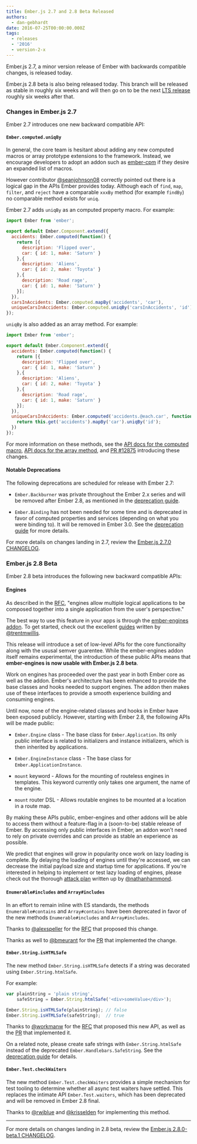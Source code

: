 ```yaml
---
title: Ember.js 2.7 and 2.8 Beta Released
authors:
  - dan-gebhardt
date: 2016-07-25T00:00:00.000Z
tags:
  - releases
  - '2016'
  - version-2-x
---
```



Ember.js 2.7, a minor version release of Ember with backwards compatible
changes, is released today.

Ember.js 2.8 beta is also being released today. This branch will be released as
stable in roughly six weeks and will then go on to be the next [LTS release](/blog/2016/02/25/announcing-embers-first-lts.html)
roughly six weeks after that.

### Changes in Ember.js 2.7

Ember 2.7 introduces one new backward compatible API:

#### `Ember.computed.uniqBy`

In general, the core team is hesitant about adding any new computed macros
or array prototype extensions to the framework. Instead, we encourage developers
to adopt an addon such as [ember-cpm](https://github.com/cibernox/ember-cpm)
if they desire an expanded list of macros.

However contributor [@seanjohnson08](https://github.com/seanjohnson08) correctly
pointed out there is a logical gap in the APIs Ember provides today. Although
each of `find`, `map`, `filter`, and `reject` have a comparable `xxxBy` method
(for example `findBy`) no comparable method exists for `uniq`.

Ember 2.7 adds `uniqBy` as an computed property macro. For example:

```js
import Ember from 'ember';

export default Ember.Component.extend({
  accidents: Ember.computed(function() {
    return [{
      description: 'Flipped over',
      car: { id: 1, make: 'Saturn' }
    },{
      description: 'Aliens',
      car: { id: 2, make: 'Toyota' }
    },{
      description: 'Road rage',
      car: { id: 1, make: 'Saturn' }
    }];
  }),
  carsInAccidents: Ember.computed.mapBy('accidents', 'car'),
  uniqueCarsInAccidents: Ember.computed.uniqBy('carsInAccidents', 'id')
});
```

`uniqBy` is also added as an array method. For example:

```js
import Ember from 'ember';

export default Ember.Component.extend({
  accidents: Ember.computed(function() {
    return [{
      description: 'Flipped over',
      car: { id: 1, make: 'Saturn' }
    },{
      description: 'Aliens',
      car: { id: 2, make: 'Toyota' }
    },{
      description: 'Road rage',
      car: { id: 1, make: 'Saturn' }
    }];
  }),
  uniqueCarsInAccidents: Ember.computed('accidents.@each.car', function() {
    return this.get('accidents').mapBy('car').uniqBy('id');
  })
});
```

For more information on these methods, see the [API docs for the computed
macro](http://emberjs.com/api/classes/Ember.computed.html#method_uniqBy), [API
docs for the array
method](http://emberjs.com/api/classes/Ember.Array.html#method_uniqBy), and
[PR #12875](https://github.com/emberjs/ember.js/pull/12875) introducing these
changes.

#### Notable Deprecations

The following deprecations are scheduled for release with Ember 2.7:

* `Ember.Backburner` was private throughout the Ember 2.x series and will be
  removed after Ember 2.8, as mentioned in the
  [deprecation guide](http://emberjs.com/deprecations/v2.x/#toc_ember-backburner).

* `Ember.Binding` has not been needed for some time and is deprecated in favor
  of computed properties and services (depending on what you were binding to).
  It will be removed in Ember 3.0. See the
  [deprecation guide](http://emberjs.com/deprecations/v2.x/#toc_ember-binding)
  for more details.

For more details on changes landing in 2.7, review the
[Ember.js 2.7.0 CHANGELOG](https://github.com/emberjs/ember.js/blob/v2.7.0/CHANGELOG.md).

### Ember.js 2.8 Beta

Ember 2.8 beta introduces the following new backward compatible APIs:

#### Engines

As described in the [RFC](https://github.com/emberjs/rfcs/pull/10), "engines
allow multiple logical applications to be composed together into a single
application from the user's perspective."

The best way to use this feature in your apps is through the [ember-engines addon](http://github.com/dgeb/ember-engines).
To get started, check out the excellent [guides](https://github.com/dgeb/ember-engines/blob/master/guides/01-introduction.md)
written by [@trentmwillis](https://github.com/trentmwillis).

This release will introduce a set of low-level APIs for the core functionailty
along with the ususal semver guarentee. While the ember-engines addon itself
remains experimental, the introduction of these public APIs means that **ember-engines
is now usable with Ember.js 2.8 beta**.

Work on engines has proceeded over the past year in both Ember core as well as
the addon. Ember's architecture has been enhanced to provide the base classes
and hooks needed to support engines. The addon then makes use of these interfaces
to provide a smooth experience building and consuming engines.

Until now, none of the engine-related classes and hooks in Ember have been
exposed publicly. However, starting with Ember 2.8, the following APIs will be
made public:

* `Ember.Engine` class - The base class for `Ember.Application`. Its only public
  interface is related to initializers and instance initializers, which is
  then inherited by applications.

* `Ember.EngineInstance` class - The base class for `Ember.ApplicationInstance`.

* `mount` keyword - Allows for the mounting of routeless engines in templates.
  This keyword currently only takes one argument, the name of the engine.

* `mount` router DSL - Allows routable engines to be mounted at a location in
  a route map.

By making these APIs public, ember-engines and other addons will be able to
access them without a feature-flag in a (soon-to-be) stable release of Ember. By
accessing only public interfaces in Ember, an addon won't need to rely on
private overrides and can provide as stable an experience as possible.

We predict that engines will grow in popularity once work on lazy loading is
complete. By delaying the loading of engines until they're accessed, we can
decrease the initial payload size and startup time for applications. If you're
interested in helping to implement or test lazy loading of engines, please check
out the thorough [attack plan](https://github.com/dgeb/ember-engines/issues/154)
written up by [@nathanhammond](https://github.com/nathanhammond).

#### `Enumerable#includes` and `Array#includes`

In an effort to remain inline with ES standards, the methods
`Enumerable#contains` and `Array#contains` have been deprecated in favor of the
new methods `Enumerable#includes` and `Array#includes`.

Thanks to [@alexspeller](https://github.com/alexspeller) for the [RFC](https://github.com/emberjs/rfcs/blob/master/text/0136-contains-to-includes.md)
that proposed this change.

Thanks as well to [@bmeurant](https://github.com/bmeurant) for the
[PR](https://github.com/emberjs/ember.js/pull/13553) that implemented the change.

#### `Ember.String.isHTMLSafe`

The new method `Ember.String.isHTMLSafe` detects if a string was decorated using
`Ember.String.htmlSafe`.

For example:

```javascript
var plainString = 'plain string',
    safeString = Ember.String.htmlSafe('<div>someValue</div>');

Ember.String.isHTMLSafe(plainString); // false
Ember.String.isHTMLSafe(safeString);  // true
```

Thanks to [@workmanw](https://github.com/workmanw) for the
[RFC](https://github.com/emberjs/rfcs/pull/139) that proposed this new API, as
well as the [PR](https://github.com/emberjs/ember.js/pull/13666) that
implemented it.

On a related note, please create safe strings with `Ember.String.htmlSafe`
instead of the deprecated `Ember.Handlebars.SafeString`. See the [deprecation
guide](http://emberjs.com/deprecations/v2.x/#toc_use-ember-string-htmlsafe-over-ember-handlebars-safestring)
for details.

#### `Ember.Test.checkWaiters`

The new method `Ember.Test.checkWaiters` provides a simple mechanism for test
tooling to determine whether all async test waiters have settled. This replaces
the intimate API `Ember.Test.waiters`, which has been deprecated and will be
removed in Ember 2.8 final.

Thanks to [@rwjblue](https://github.com/rwjblue) and
[@krisselden](https://github.com/krisselden) for implementing this method.

----

For more details on changes landing in 2.8 beta, review the
[Ember.js 2.8.0-beta.1 CHANGELOG](https://github.com/emberjs/ember.js/blob/v2.8.0-beta.1/CHANGELOG.md).
